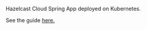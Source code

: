 Hazelcast Cloud Spring App deployed on Kubernetes.

See the guide [here.](http://35.188.138.168.xip.io/2019/07/10/hazelcast-cloud-sping/)
